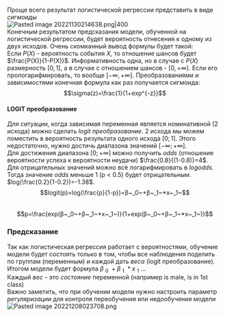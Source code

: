 Проще всего результат логистической регрессии представить в виде *сигмоиды*  
![Pasted image 20221130214638.png|400](https://github.com/PolkaDott/Data-Science-Summaries/blob/main/Мат.Статистика/attachments/Pasted%20image%2020221130214638.png?raw=true)  
Конечным результатом предсказания модели, обученной на логистической регрессии, будет вероятность отнесения к одному из двух исходов. Очень скомканный вывод формулы будет такой:  
Если $P(X)$ - вероятность события $X$, то отношение шансов будет $\frac{P(X)}{1-P(X)}$. Информативность одна, но в случае с $P(X)$ размерность $[0, 1]$, а в случае с отношением шансов - $[0, +\infty]$. Если его прологарифмировать, то вообще $[-\infty, +\infty]$. Преобразованиями и зависимостями конечная формула как раз получается сигмоида:  
$$\sigma(z)=\frac{1}{1+exp^{-z}}$$  
#### LOGIT преобразование  
Для ситуации, когда зависимая переменная является номинативной (2 исхода) можно сделать *logit преобразование*. 2 исхода мы можем поместить в вероятность результата одного исхода $[0; 1]$. Этого недостаточно, нужно достичь диапазона значений $[-∞;+∞]$.   
Для достижения диапазона $[0;+∞]$ можно получить *odds* (отношение вероятности успеха к вероятности неудачи) $\frac{0.8}{(1-0.8)}=4$.  
Для отрицательных значений можно всё логарифмировать в *logodds*. Тогда значение *odds* меньше 1 (p < 0.5) будет отрицательным. $log(\frac{0.2}{1-0.2})=-1.38$.  
$$logit(p)=log(\frac{p}{1-p})=β~_0~+β~_1~*x~_1~$$  
$$p=\frac{exp(β~_0~+β~_1~*x~_1~)}{1+exp(β~_0~+β~_1~*x~_1~)}$$  
### Предсказание  
Так как логистическая регрессия работает с вероятностями, обучение модели будет состоять только в том, чтобы все наблюдения поделить по группам (переменным) и каждой дать *веса* (logit преобразование).   
Итогом модели будет формула $β~_0~+β~_1~*x~_1~...$  
Каждый *вес* - это *состояние* переменной (например is male, is in 1st class)  
Важно заметить, что при обучении модели нужно настроить параметр *регуляризации* для контроля переобучения или недообучения модели  
![Pasted image 20221208023708.png](https://github.com/PolkaDott/Data-Science-Summaries/blob/main/Мат.Статистика/attachments/Pasted%20image%2020221208023708.png?raw=true)  

